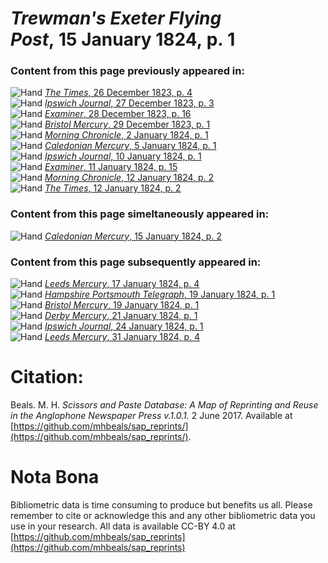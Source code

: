 # *Trewman's Exeter Flying Post*, 15 January 1824, p. 1  
  
### Content from this page previously appeared in:  
![Hand](http://scissorsandpaste.net/wp-content/uploads/2017/06/smallhandpointer.png) [*The Times*, 26 December 1823, p. 4](https://mhbeals.github.io/sap_html/The-Times/The-Times-26-December-1823-p-4)  
![Hand](http://scissorsandpaste.net/wp-content/uploads/2017/06/smallhandpointer.png) [*Ipswich Journal*, 27 December 1823, p. 3](https://mhbeals.github.io/sap_html/Ipswich-Journal/Ipswich-Journal-27-December-1823-p-3)  
![Hand](http://scissorsandpaste.net/wp-content/uploads/2017/06/smallhandpointer.png) [*Examiner*, 28 December 1823, p. 16](https://mhbeals.github.io/sap_html/Examiner/Examiner-28-December-1823-p-16)  
![Hand](http://scissorsandpaste.net/wp-content/uploads/2017/06/smallhandpointer.png) [*Bristol Mercury*, 29 December 1823, p. 1](https://mhbeals.github.io/sap_html/Bristol-Mercury/Bristol-Mercury-29-December-1823-p-1)  
![Hand](http://scissorsandpaste.net/wp-content/uploads/2017/06/smallhandpointer.png) [*Morning Chronicle*, 2 January 1824, p. 1](https://mhbeals.github.io/sap_html/Morning-Chronicle/Morning-Chronicle-2-January-1824-p-1)  
![Hand](http://scissorsandpaste.net/wp-content/uploads/2017/06/smallhandpointer.png) [*Caledonian Mercury*, 5 January 1824, p. 1](https://mhbeals.github.io/sap_html/Caledonian-Mercury/Caledonian-Mercury-5-January-1824-p-1)  
![Hand](http://scissorsandpaste.net/wp-content/uploads/2017/06/smallhandpointer.png) [*Ipswich Journal*, 10 January 1824, p. 1](https://mhbeals.github.io/sap_html/Ipswich-Journal/Ipswich-Journal-10-January-1824-p-1)  
![Hand](http://scissorsandpaste.net/wp-content/uploads/2017/06/smallhandpointer.png) [*Examiner*, 11 January 1824, p. 15](https://mhbeals.github.io/sap_html/Examiner/Examiner-11-January-1824-p-15)  
![Hand](http://scissorsandpaste.net/wp-content/uploads/2017/06/smallhandpointer.png) [*Morning Chronicle*, 12 January 1824, p. 2](https://mhbeals.github.io/sap_html/Morning-Chronicle/Morning-Chronicle-12-January-1824-p-2)  
![Hand](http://scissorsandpaste.net/wp-content/uploads/2017/06/smallhandpointer.png) [*The Times*, 12 January 1824, p. 2](https://mhbeals.github.io/sap_html/The-Times/The-Times-12-January-1824-p-2)  
  
### Content from this page simeltaneously appeared in:  
![Hand](http://scissorsandpaste.net/wp-content/uploads/2017/06/smallhandpointer.png) [*Caledonian Mercury*, 15 January 1824, p. 2](https://mhbeals.github.io/sap_html/Caledonian-Mercury/Caledonian-Mercury-15-January-1824-p-2)  
  
### Content from this page subsequently appeared in:  
![Hand](http://scissorsandpaste.net/wp-content/uploads/2017/06/smallhandpointer.png) [*Leeds Mercury*, 17 January 1824, p. 4](https://mhbeals.github.io/sap_html/Leeds-Mercury/Leeds-Mercury-17-January-1824-p-4)  
![Hand](http://scissorsandpaste.net/wp-content/uploads/2017/06/smallhandpointer.png) [*Hampshire Portsmouth Telegraph*, 19 January 1824, p. 1](https://mhbeals.github.io/sap_html/Hampshire-Portsmouth-Telegraph/Hampshire-Portsmouth-Telegraph-19-January-1824-p-1)  
![Hand](http://scissorsandpaste.net/wp-content/uploads/2017/06/smallhandpointer.png) [*Bristol Mercury*, 19 January 1824, p. 1](https://mhbeals.github.io/sap_html/Bristol-Mercury/Bristol-Mercury-19-January-1824-p-1)  
![Hand](http://scissorsandpaste.net/wp-content/uploads/2017/06/smallhandpointer.png) [*Derby Mercury*, 21 January 1824, p. 1](https://mhbeals.github.io/sap_html/Derby-Mercury/Derby-Mercury-21-January-1824-p-1)  
![Hand](http://scissorsandpaste.net/wp-content/uploads/2017/06/smallhandpointer.png) [*Ipswich Journal*, 24 January 1824, p. 1](https://mhbeals.github.io/sap_html/Ipswich-Journal/Ipswich-Journal-24-January-1824-p-1)  
![Hand](http://scissorsandpaste.net/wp-content/uploads/2017/06/smallhandpointer.png) [*Leeds Mercury*, 31 January 1824, p. 4](https://mhbeals.github.io/sap_html/Leeds-Mercury/Leeds-Mercury-31-January-1824-p-4)  


# Citation: 

Beals. M. H. *Scissors and Paste Database: A Map of Reprinting and Reuse in the Anglophone Newspaper Press v.1.0.1.* 2 June 2017. Available at [https://github.com/mhbeals/sap_reprints/](https://github.com/mhbeals/sap_reprints/). 

# Nota Bona

Bibliometric data is time consuming to produce but benefits us all. Please remember to cite or acknowledge this and any other bibliometric data you use in your research. All data is available CC-BY 4.0 at [https://github.com/mhbeals/sap_reprints](https://github.com/mhbeals/sap_reprints)